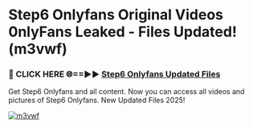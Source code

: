 # Step6 Onlyfans Original Videos 0nlyFans Leaked - Files Updated! (m3vwf)

<h3>🔴 CLICK HERE 🌐==►► <a href="https://tinyurl.com/2m67pmp6" rel="nofollow">Step6 Onlyfans Updated Files</a></h3>

Get Step6 Onlyfans and all content. Now you can access all videos and pictures of Step6 Onlyfans. New Updated Files 2025!

[![m3vwf](https://i.imgur.com/H4QAA4z.gif)](https://tinyurl.com/2m67pmp6)